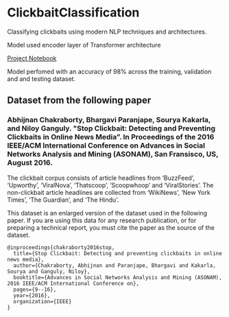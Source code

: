 # ClickbaitClassification
Classifying clickbaits using modern NLP techniques and architectures.

Model used encoder layer of Transformer architecture

[Project Notebook](https://github.com/MBadriNarayanan/ClickbaitClassification/blob/master/Clickbait.ipynb)

Model perfomed with an accuracy of 98% across the training, validation and and testing dataset.

## Dataset from the following paper 

### Abhijnan Chakraborty, Bhargavi Paranjape, Sourya Kakarla, and Niloy Ganguly. "Stop Clickbait: Detecting and Preventing Clickbaits in Online News Media”. In Proceedings of the 2016 IEEE/ACM International Conference on Advances in Social Networks Analysis and Mining (ASONAM), San Fransisco, US, August 2016. 

The clickbait corpus consists of article headlines from ‘BuzzFeed’, ‘Upworthy’, ‘ViralNova’, ‘Thatscoop’, ‘Scoopwhoop’ and ‘ViralStories’. The non-clickbait article headlines are collected from ‘WikiNews’, ’New York Times’, ‘The Guardian’, and ‘The Hindu’.

This dataset is an enlarged version of the dataset used in the following paper. If you are using this data for any research publication, or for preparing a technical report, you must cite the paper as the source of the dataset.

```
@inproceedings{chakraborty2016stop,
  title={Stop Clickbait: Detecting and preventing clickbaits in online news media},
  author={Chakraborty, Abhijnan and Paranjape, Bhargavi and Kakarla, Sourya and Ganguly, Niloy},
  booktitle={Advances in Social Networks Analysis and Mining (ASONAM), 2016 IEEE/ACM International Conference on},
  pages={9--16},
  year={2016},
  organization={IEEE}
}
```
